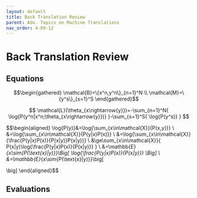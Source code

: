 ```yaml
---
layout: default
title: Back Translation Review
parent: Adv. Topics on Machine Translations
nav_order: 4-09-12
---
```


# Back Translation Review

## Equations

$$\begin{gathered}
\mathcal{B}=\{x^n,y^n\}_{n=1}^N \\
\mathcal{M}=\{y^s\}_{s=1}^S
\end{gathered}$$

$$
\mathcal{L}(\theta_{x\rightarrow{y}})=-\sum_{n=1}^N{
    \log{P(y^n|x^n;\theta_{x\rightarrow{y}})}
}-\sum_{s=1}^S{
    \log{P(y^s)}
}
$$

$$\begin{aligned}
\log{P(y)}&=\log{\sum_{x\in\mathcal{X}}{P(x,y)}} \\
&=\log{\sum_{x\in\mathcal{X}}{P(y|x)P(x)}} \\
&=\log{\sum_{x\in\mathcal{X}}{\frac{P(y|x)P(x)}{P(x|y)}P(x|y)}} \\
&\ge\sum_{x\in\mathcal{X}}{
    P(x|y)\log{\frac{P(y|x)P(x)}{P(x|y)}}
} \\
&=\mathbb{E}_{x\sim{P(\text{x}|y)}}\Big[
    \log{\frac{P(y|x)P(x)}{P(x|y)}}
\Big] \\
&=\mathbb{E}_{x\sim{P(\text{x}|y)}}\big[
    
\big]
\end{aligned}$$

## Evaluations

